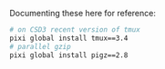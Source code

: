 Documenting these here for reference:

```bash
# on CSD3 recent version of tmux
pixi global install tmux==3.4
# parallel gzip
pixi global install pigz==2.8
```
